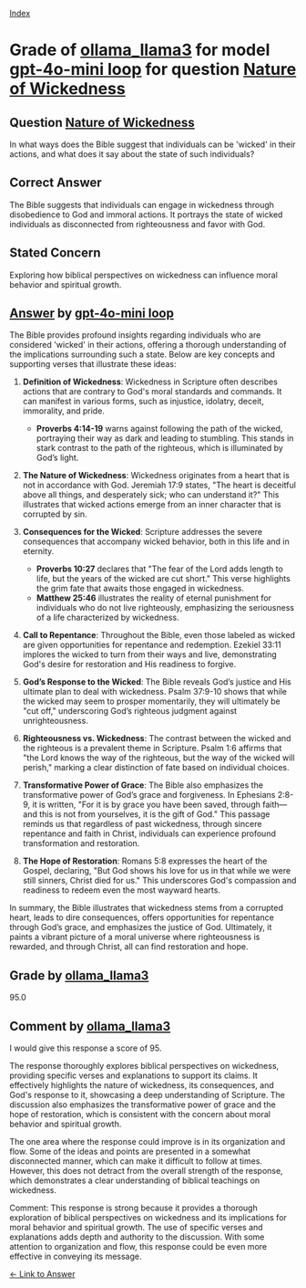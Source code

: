 
[Index](../../../../index.md)
# Grade of [ollama_llama3](../../../grading_models/ollama_llama3.md) for model [gpt-4o-mini loop](../../../answering_models/gpt-4o-mini_loop.md) for question [Nature of Wickedness](../../../questions/Nature_of_Wickedness.md)

## Question [Nature of Wickedness](../../../questions/Nature_of_Wickedness.md)
In what ways does the Bible suggest that individuals can be 'wicked' in their actions, and what does it say about the state of such individuals?

## Correct Answer
The Bible suggests that individuals can engage in wickedness through disobedience to God and immoral actions. It portrays the state of wicked individuals as disconnected from righteousness and favor with God.

## Stated Concern
Exploring how biblical perspectives on wickedness can influence moral behavior and spiritual growth.

## [Answer](../Nature_of_Wickedness.md) by [gpt-4o-mini loop](../../../answering_models/gpt-4o-mini_loop.md)
The Bible provides profound insights regarding individuals who are considered 'wicked' in their actions, offering a thorough understanding of the implications surrounding such a state. Below are key concepts and supporting verses that illustrate these ideas:

1. **Definition of Wickedness**: Wickedness in Scripture often describes actions that are contrary to God's moral standards and commands. It can manifest in various forms, such as injustice, idolatry, deceit, immorality, and pride.

   - **Proverbs 4:14-19** warns against following the path of the wicked, portraying their way as dark and leading to stumbling. This stands in stark contrast to the path of the righteous, which is illuminated by God’s light.

2. **The Nature of Wickedness**: Wickedness originates from a heart that is not in accordance with God. Jeremiah 17:9 states, "The heart is deceitful above all things, and desperately sick; who can understand it?" This illustrates that wicked actions emerge from an inner character that is corrupted by sin.

3. **Consequences for the Wicked**: Scripture addresses the severe consequences that accompany wicked behavior, both in this life and in eternity.

   - **Proverbs 10:27** declares that "The fear of the Lord adds length to life, but the years of the wicked are cut short." This verse highlights the grim fate that awaits those engaged in wickedness.
   - **Matthew 25:46** illustrates the reality of eternal punishment for individuals who do not live righteously, emphasizing the seriousness of a life characterized by wickedness.

4. **Call to Repentance**: Throughout the Bible, even those labeled as wicked are given opportunities for repentance and redemption. Ezekiel 33:11 implores the wicked to turn from their ways and live, demonstrating God's desire for restoration and His readiness to forgive.

5. **God’s Response to the Wicked**: The Bible reveals God’s justice and His ultimate plan to deal with wickedness. Psalm 37:9-10 shows that while the wicked may seem to prosper momentarily, they will ultimately be "cut off," underscoring God’s righteous judgment against unrighteousness.

6. **Righteousness vs. Wickedness**: The contrast between the wicked and the righteous is a prevalent theme in Scripture. Psalm 1:6 affirms that "the Lord knows the way of the righteous, but the way of the wicked will perish," marking a clear distinction of fate based on individual choices.

7. **Transformative Power of Grace**: The Bible also emphasizes the transformative power of God’s grace and forgiveness. In Ephesians 2:8-9, it is written, "For it is by grace you have been saved, through faith—and this is not from yourselves, it is the gift of God." This passage reminds us that regardless of past wickedness, through sincere repentance and faith in Christ, individuals can experience profound transformation and restoration.

8. **The Hope of Restoration**: Romans 5:8 expresses the heart of the Gospel, declaring, "But God shows his love for us in that while we were still sinners, Christ died for us." This underscores God's compassion and readiness to redeem even the most wayward hearts.

In summary, the Bible illustrates that wickedness stems from a corrupted heart, leads to dire consequences, offers opportunities for repentance through God’s grace, and emphasizes the justice of God. Ultimately, it paints a vibrant picture of a moral universe where righteousness is rewarded, and through Christ, all can find restoration and hope.

## Grade by [ollama_llama3](../../../grading_models/ollama_llama3.md)
95.0

## Comment by [ollama_llama3](../../../grading_models/ollama_llama3.md)
I would give this response a score of 95.

The response thoroughly explores biblical perspectives on wickedness, providing specific verses and explanations to support its claims. It effectively highlights the nature of wickedness, its consequences, and God's response to it, showcasing a deep understanding of Scripture. The discussion also emphasizes the transformative power of grace and the hope of restoration, which is consistent with the concern about moral behavior and spiritual growth.

The one area where the response could improve is in its organization and flow. Some of the ideas and points are presented in a somewhat disconnected manner, which can make it difficult to follow at times. However, this does not detract from the overall strength of the response, which demonstrates a clear understanding of biblical teachings on wickedness.

Comment: This response is strong because it provides a thorough exploration of biblical perspectives on wickedness and its implications for moral behavior and spiritual growth. The use of specific verses and explanations adds depth and authority to the discussion. With some attention to organization and flow, this response could be even more effective in conveying its message.

[&lt;- Link to Answer](../Nature_of_Wickedness.md)
